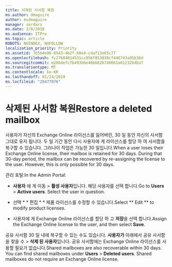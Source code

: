 ```yaml
---
title: 삭제된 사서함 복원
ms.author: dmaguire
author: msdmaguire
manager: serdars
ms.date: 2/8/2018
ms.audience: ITPro
ms.topic: article
ROBOTS: NOINDEX, NOFOLLOW
localization_priority: Priority
ms.assetid: 7b5b4e06-6943-4b2f-b8e4-cdaf13e65c77
ms.openlocfilehash: fc27604014531cc056f853030cf446743a95b36d
ms.sourcegitcommit: e2864efcfb493b6e46b662b746661a61232bdba7
ms.translationtype: MT
ms.contentlocale: ko-KR
ms.lasthandoff: 01/24/2019
ms.locfileid: "29477976"
---
```

# <a name="restore-a-deleted-mailbox"></a><span data-ttu-id="e2941-102">삭제된 사서함 복원</span><span class="sxs-lookup"><span data-stu-id="e2941-102">Restore a deleted mailbox</span></span>

<span data-ttu-id="e2941-p101">사용자가 자신의 Exchange Online 라이선스를 잃어버린, 30 일 동안 자신의 사서함 그대로 유지 됩니다. 두 일 기간 동안 다시 사용자에 게 라이선스를 할당 하 여 사서함을 복구할 수 있습니다. 그러나이 작업은 가능한 30 일입니다.</span><span class="sxs-lookup"><span data-stu-id="e2941-p101">When a user loses their Exchange Online license, their mailbox is retained for 30 days. During that 30-day period, the mailbox can be recovered by re-assigning the license to the user. However, this is only possible for 30 days.</span></span>
  
<span data-ttu-id="e2941-106">관리 포털:</span><span class="sxs-lookup"><span data-stu-id="e2941-106">In the Admin Portal:</span></span>
  
- <span data-ttu-id="e2941-p102">**사용자** 에 게 이동 \> **활성 사용자**입니다. 해당 사용자를 선택 합니다.</span><span class="sxs-lookup"><span data-stu-id="e2941-p102">Go to **Users** \> **Active users**. Select the user in question.</span></span>
    
- <span data-ttu-id="e2941-109">선택 \* \* 편집 \* \* 제품 라이선스를 수정할 수 있습니다.</span><span class="sxs-lookup"><span data-stu-id="e2941-109">Select \*\* Edit \*\* to modify product licenses.</span></span> 
    
- <span data-ttu-id="e2941-110">사용자에 게 Exchange Online 라이선스를 할당 하 고 **저장**을 선택 합니다.</span><span class="sxs-lookup"><span data-stu-id="e2941-110">Assign the Exchange Online license to the user, and then select **Save**.</span></span>
    
<span data-ttu-id="e2941-p103">공유 사서함 30 일 내에 복구할 수 있는 수도 있습니다. **사용자가** 아래에서 공유 사서함을 찾을 수 \> **삭제 된 사용자**입니다. 공유 사서함에는 Exchange Online 라이선스를 사용할 필요가 없습니다.</span><span class="sxs-lookup"><span data-stu-id="e2941-p103">Shared mailboxes are also recoverable within 30 days. You can find shared mailboxes under **Users** \> **Deleted users**. Shared mailboxes do not require an Exchange Online license.</span></span>
  

